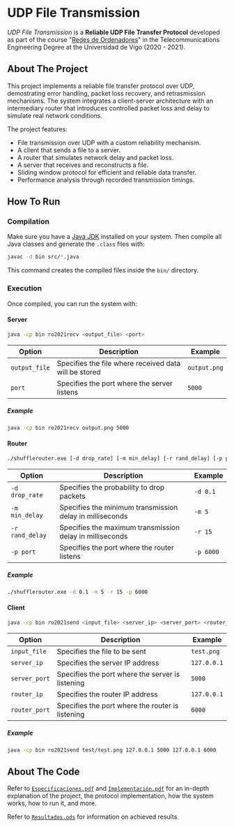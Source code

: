 # UDP File Transmission
*UDP File Transmission* is a **Reliable UDP File Transfer Protocol** developed as part of the course "[Redes de Ordenadores](https://secretaria.uvigo.gal/docnet-nuevo/guia_docent/?centre=305&ensenyament=V05G301V01&assignatura=V05G301V01210&any_academic=2020_21)" in the Telecommunications Engineering Degree at the Universidad de Vigo (2020 - 2021).

## About The Project
This project implements a reliable file transfer protocol over UDP, demostrating error handling, packet loss recovery, and retrasmission mechanisms. The system integrates a client-server architecture with an intermediary router that introduces controlled packet loss and delay to simulate real network conditions.

The project features:
- File transmission over UDP with a custom reliability mechanism.
- A client that sends a file to a server.
- A router that simulates network delay and packet loss.
- A server that receives and reconstructs a file.
- Sliding window protocol for efficient and reliable data transfer.
- Performance analysis through recorded transmission timings.

## How To Run
### Compilation
Make sure you have a [Java JDK](https://www.oracle.com/java/technologies/downloads/) installed on your system. Then compile all Java classes and generate the `.class` files with:

```bash
javac -d bin src/*.java
```

This command creates the compiled files inside the `bin/` directory.

### Execution
Once compiled, you can run the system with:
#### Server
```bash
java -cp bin ro2021recv <output_file> <port>
```

| Option | Description | Example |
|--------|-------------|---------|
| `output_file` | Specifies the file where received data will be stored | `output.png` |
| `port` | Specifies the port where the server listens | `5000` |

##### Example
```bash
java -cp bin ro2021recv output.png 5000
```

#### Router
```bash
./shufflerouter.exe [-d drop_rate] [-m min_delay] [-r rand_delay] [-p port]
```
| Option | Description | Example |
|--------|-------------|---------|
| `-d drop_rate` | Specifies the probability to drop packets | `-d 0.1` |
| `-m min_delay` | Specifies the minimum transmission delay in milliseconds | `-m 5` |
| `-r rand_delay` | Specifies the maximum transmission delay in milliseconds | `-r 15` |
| `-p port` | Specifies the port where the router listens | `-p 6000` |

##### Example
```bash
./shufflerouter.exe -d 0.1 -m 5 -r 15 -p 6000
```

#### Client
```bash
java -cp bin ro2021send <input_file> <server_ip> <server_port> <router_ip> <router_port>
```
| Option | Description | Example |
|--------|-------------|---------|
| `input_file` | Specifies the file to be sent | `test.png` |
| `server_ip` | Specifies the server IP address | `127.0.0.1` |
| `server_port` | Specifies the port where the server is listening | `5000` |
| `router_ip` | Specifies the router IP address | `127.0.0.1` |
| `router_port` | Specifies the port where the router is listening | `6000` |

##### Example
```bash
java -cp bin ro2021send test/test.png 127.0.0.1 5000 127.0.0.1 6000
```

## About The Code
Refer to [`Especificaciones.pdf`](docs/Especificaciones.pdf) and [`Implementación.pdf`](docs/Implementación.pdf) for an in-depth explanation of the project, the protocol implementation, how the system works, how to run it, and more.

Refer to [`Resultados.ods`](docs/Resultados.ods) for information on achieved results.